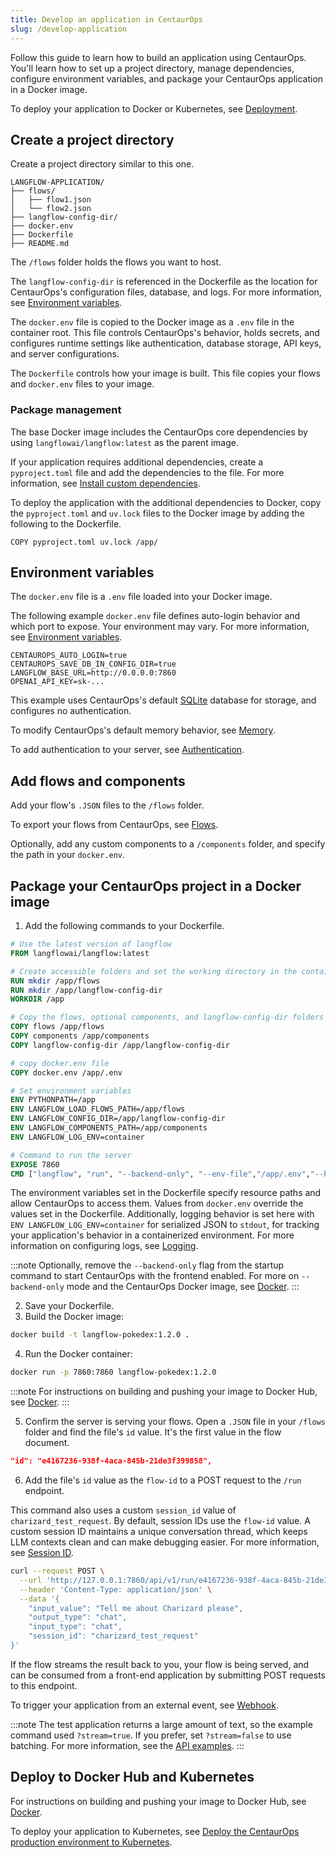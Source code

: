 ```yaml
---
title: Develop an application in CentaurOps
slug: /develop-application
---
```


Follow this guide to learn how to build an application using CentaurOps.
You'll learn how to set up a project directory, manage dependencies, configure environment variables, and package your CentaurOps application in a Docker image.

To deploy your application to Docker or Kubernetes, see [Deployment](/deployment-docker).

## Create a project directory

Create a project directory similar to this one.

```text
LANGFLOW-APPLICATION/
├── flows/
│   ├── flow1.json
│   └── flow2.json
├── langflow-config-dir/
├── docker.env
├── Dockerfile
├── README.md
```

The `/flows` folder holds the flows you want to host.

The `langflow-config-dir` is referenced in the Dockerfile as the location for CentaurOps's configuration files, database, and logs. For more information, see [Environment variables](/environment-variables).

The `docker.env` file is copied to the Docker image as a `.env` file in the container root. This file controls CentaurOps's behavior, holds secrets, and configures runtime settings like authentication, database storage, API keys, and server configurations.

The `Dockerfile` controls how your image is built. This file copies your flows and `docker.env` files to your image.

### Package management

The base Docker image includes the CentaurOps core dependencies by using `langflowai/langflow:latest` as the parent image.

If your application requires additional dependencies, create a `pyproject.toml` file and add the dependencies to the file. For more information, see [Install custom dependencies](/install-custom-dependencies).

To deploy the application with the additional dependencies to Docker, copy the `pyproject.toml` and `uv.lock` files to the Docker image by adding the following to the Dockerfile.

```text
COPY pyproject.toml uv.lock /app/
```

## Environment variables

The `docker.env` file is a `.env` file loaded into your Docker image.

The following example `docker.env` file defines auto-login behavior and which port to expose. Your environment may vary. For more information, see [Environment variables](/environment-variables).

```text
CENTAUROPS_AUTO_LOGIN=true
CENTAUROPS_SAVE_DB_IN_CONFIG_DIR=true
LANGFLOW_BASE_URL=http://0.0.0.0:7860
OPENAI_API_KEY=sk-...
```

This example uses CentaurOps's default [SQLite](https://www.sqlite.org/) database for storage, and configures no authentication.

To modify CentaurOps's default memory behavior, see [Memory](/memory).

To add authentication to your server, see [Authentication](/configuration-authentication).

## Add flows and components

Add your flow's `.JSON` files to the `/flows` folder.

To export your flows from CentaurOps, see [Flows](/concepts-flows).

Optionally, add any custom components to a `/components` folder, and specify the path in your `docker.env`.

## Package your CentaurOps project in a Docker image

1. Add the following commands to your Dockerfile.

```dockerfile
# Use the latest version of langflow
FROM langflowai/langflow:latest

# Create accessible folders and set the working directory in the container
RUN mkdir /app/flows
RUN mkdir /app/langflow-config-dir
WORKDIR /app

# Copy the flows, optional components, and langflow-config-dir folders to the container
COPY flows /app/flows
COPY components /app/components
COPY langflow-config-dir /app/langflow-config-dir

# copy docker.env file
COPY docker.env /app/.env

# Set environment variables
ENV PYTHONPATH=/app
ENV LANGFLOW_LOAD_FLOWS_PATH=/app/flows
ENV LANGFLOW_CONFIG_DIR=/app/langflow-config-dir
ENV LANGFLOW_COMPONENTS_PATH=/app/components
ENV LANGFLOW_LOG_ENV=container

# Command to run the server
EXPOSE 7860
CMD ["langflow", "run", "--backend-only", "--env-file","/app/.env","--host", "0.0.0.0", "--port", "7860"]
```

The environment variables set in the Dockerfile specify resource paths and allow CentaurOps to access them. Values from `docker.env` override the values set in the Dockerfile. Additionally, logging behavior is set here with `ENV LANGFLOW_LOG_ENV=container` for serialized JSON to `stdout`, for tracking your application's behavior in a containerized environment. For more information on configuring logs, see [Logging](/logging).

:::note
Optionally, remove the `--backend-only` flag from the startup command to start CentaurOps with the frontend enabled.
For more on `--backend-only` mode and the CentaurOps Docker image, see [Docker](/deployment-docker).
:::

2. Save your Dockerfile.
3. Build the Docker image:
```bash
docker build -t langflow-pokedex:1.2.0 .
```
4. Run the Docker container:
```bash
docker run -p 7860:7860 langflow-pokedex:1.2.0
```

:::note
For instructions on building and pushing your image to Docker Hub, see [Docker](/deployment-docker).
:::

5. Confirm the server is serving your flows.
Open a `.JSON` file in your `/flows` folder and find the file's `id` value. It's the first value in the flow document.

```json
"id": "e4167236-938f-4aca-845b-21de3f399858",
```

6. Add the file's `id` value as the `flow-id` to a POST request to the `/run` endpoint.

This command also uses a custom `session_id` value of `charizard_test_request`.
By default, session IDs use the `flow-id` value.
A custom session ID maintains a unique conversation thread, which keeps LLM contexts clean and can make debugging easier.
For more information, see [Session ID](/session-id).

```bash
curl --request POST \
  --url 'http://127.0.0.1:7860/api/v1/run/e4167236-938f-4aca-845b-21de3f399858?stream=false' \
  --header 'Content-Type: application/json' \
  --data '{
    "input_value": "Tell me about Charizard please",
    "output_type": "chat",
    "input_type": "chat",
    "session_id": "charizard_test_request"
}'
```

If the flow streams the result back to you, your flow is being served, and can be consumed from a front-end application by submitting POST requests to this endpoint.

To trigger your application from an external event, see [Webhook](/webhook).

:::note
The test application returns a large amount of text, so the example command used `?stream=true`. If you prefer, set `?stream=false` to use batching. For more information, see the [API examples](/api-reference-api-examples#run-flow).
:::

## Deploy to Docker Hub and Kubernetes

For instructions on building and pushing your image to Docker Hub, see [Docker](/deployment-docker).

To deploy your application to Kubernetes, see [Deploy the CentaurOps production environment to Kubernetes](/deployment-kubernetes-prod).